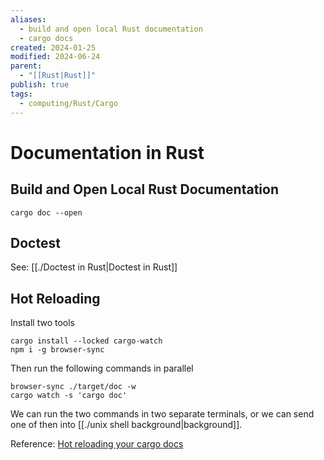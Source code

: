 ```yaml
---
aliases:
  - build and open local Rust documentation
  - cargo docs
created: 2024-01-25
modified: 2024-06-24
parent:
  - "[[Rust|Rust]]"
publish: true
tags:
  - computing/Rust/Cargo
---
```


# Documentation in Rust
## Build and Open Local Rust Documentation
`cargo doc --open`
## Doctest
See: [[./Doctest in Rust|Doctest in Rust]]

## Hot Reloading
Install two tools
```
cargo install --locked cargo-watch
npm i -g browser-sync
```

Then run the following commands in parallel
```
browser-sync ./target/doc -w
cargo watch -s 'cargo doc'
```

We can run the two commands in two separate terminals, or we can send one of then into [[./unix shell background|background]].

Reference: [Hot reloading your cargo docs](https://mdaverde.com/posts/hot-reloading-cargo-docs/)